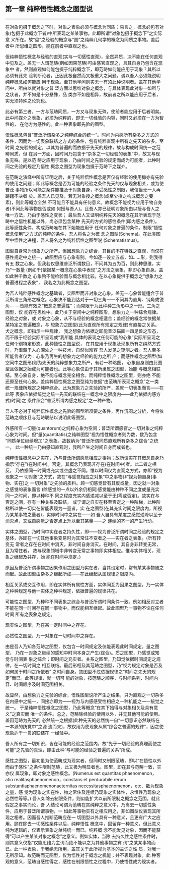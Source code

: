 ## 第一章 纯粹悟性概念之图型说

--------------------------------------------------------------------------------


   在对象包摄于概念之下时，对象之表象必须与概念为同质；易言之，概念必包有对
象(包摄于此概念下者)中所表现之某某事物。此即所谓“对象包摄于概念下”之实际意
义所在。故“盘”之经验的概念与“圆”之纯粹几何学的概念为同质之事物。盖后者中
所思维之圆形，能在前者中直观之也。  

   但纯粹悟性概念与经验的直观(实与一切感性直观)，全然异质，决不能在任何直观
中见及之。盖无一人谓范畴(例如因果范畴)可由感官直观之，且其自身乃包含在现象中
者。然则直观如何能包摄于纯粹概念下，即范畴如何能应用于现象？其所以必须有此先
验判断论者，正因此极自然而又极重大之问题。诚以吾人必须能说明纯粹概念如何能应
用于现象。至其他学问则实无一有须此种说明者。盖在其他学问中，所由以就对象之普
泛方面以思维对象之概念，与具体表现此对象一如所与之状者，并不如是十分悬殊，品
类亦不如是相异，故前者之所以能应用于后者，实无须特殊之论究也。  

   此必有第三者，一方与范畴同质，一方又与现象无殊，使前者能应用于后者明矣。
此中间媒介之表象，必须为纯粹的，即无一切经验的内容，同时又必须在一方为智性的，
在他方为感性的。此一种表象即先验的图型。  

   悟性概念包含“普泛所谓杂多之纯粹综合的统一”。时间为内感所有杂多之方式的
条件，因而为一切表象联结之方式的条件，包有纯粹直观中所有之先天的杂多。至时间
之先验的规定，以其为普遍的而依据于先天的规律，故与构成时间统一之范畴同质。但
在另一方面，因时间乃包含于“杂多之一切经验的表象”中，故又与现象无殊。是以范
畴之应用于现象，乃由时间之先验的规定而成为可能者，此种时间之先验的规定乃悟性
概念之图型为现象包摄于范畴下之媒介。  

   在范畴之演绎中所有证明之后，关于纯粹悟性概念是否仅有经验的使用抑亦有先验
的使用之问题；即此等概念是否为可能的经验之条件先天的仅与现象相关，或为使普泛
事物所以可能之条件能推及于对象自身，不受感性之制限，我信当无一人再踌躇不决者
矣。盖吾人已见及，若无对象授之概念(或至少授之构成概念之要素)，则此等概念全然
不可能且不能具有任何意义。故概念不能视为应用于物自身者(不问此等事物是否或如
何授与吾人)。且吾人亦已证明对象所由以授与吾人之唯一方法，乃由于感性之变状；
最后吾人又证明纯粹先天的概念在其所表现于范畴中之悟性机能以外，尚必须包含某种
先天的方式的感性条件(即内感之条件)。此等感性条件，构成范畴唯在其下始能应用于
任何对象之普遍的条件。制限“悟性概念使用”之方式的纯粹的条件，吾人将名之为概
念之图型(Schema)。在此类图型中悟性之进程，吾人将名之为纯粹悟性之图型说
(Schematismus)。  

   图型自身常为想象力之所产。但因想象力之综合，其目的不在特殊之直观，而仅在
感性规定中之统一，故图型应与心象有别。今如逐一设立五点，如……形，则我得有五
数之心象。但我若仅思维普泛所谓数目，不问其为五为百，则此种思维，实乃“一数量
(例如千)依据某一概念在心象中表现”之方法之表象，非即心象自身。盖如此种千数之
心象殆不能检验而与概念相比较。在以心象提供于概念之“想象力之普遍进程之表象”，
我名之为此概念之图型。  

   为吾人纯粹感性概念之基础者，实图型而非对象之心象。盖无一心象曾能适合于普
泛所谓三角形之概念。心象决不能到达对于一切三角——不问其为直角、钝角或锐角—
—皆能有效之“概念之普遍性”；而常限于为此种种三角形中之一形。三角之图型，仅
能存在思维中。此乃关于空间中之纯粹图形，想象力之一种综合规律。经验之对象，或
对象之心象，从不与经验的概念相适合；盖经验的概念常依据某某特定之普遍概念，与
想象力之图型(此为直观所有规定之规律)有直接之关系。犬之概念，即指示一种规律，
我之想象力依据之即能普泛描画一四足兽之形态，而不限于经验实际所呈现或“我所能
具体的表现之任何可能的心象”实际所呈现之任何个别特定形态。此种悟性之图型说，
在其应用于现象及现象所有之纯然方式时，乃潜藏于人心深处之一种技术，自然似难容
吾人发见之窥测之者。吾人至多所能言者仅为：心象乃再生的想象力之经验的能力之所
产；而感性概念之图型(如空间中之图形)则为先天的纯粹想象力之所产，有若一种略图，
心象自身则由此图型且依据之始成为可能者也。此等心象仅由于其所隶属之图型，始能
与概念相联结。至心象自身，绝不能与概念完全相合。而纯粹悟性概念之图型，则亦绝
不能还原至任何心象。盖纯粹悟性概念之图型纯为依据“由范畴所表现之概念”之一类
统一规律所规定之纯粹综合。此为想象力之先验的所产，盖就一切表象而言——在此等
表象应依据统觉之统一先天的联结在一概念中之限度内——此乃依据内感方式(时间)之
条件综合“普泛所谓内感之规定”之一种产物。  

   吾人不必对于纯粹悟性概念之先验的图型所须要之条件，再作沉闷之分析，今将依
范畴之顺序且与范畴联结以说明此等图型。  

   外感所有一切量(quantorum)之纯粹心象为空间；普泛所谓感官之一切对象之纯粹
心象为时间。但“量(quantitatis)之纯粹图型”视为悟性概念者则为数，数乃包含
“同质单位继续增加”之表象。故数纳为“普泛所谓同质直观所有杂多之综合”之统一，
此一种统一乃由感知直观时，我所产生之时间自身而成者也。  

   纯粹悟性概念中之实在，乃与普泛所谓感觉相应之事物；故所谓实在其概念自身乃
指示“存在”(在时间中)。否定，其概念乃表现非存在(在时间中)者。此二者之相反，
乃依据同一时间或充实或空虚之不同。惟以时间仅为直观之方式，亦即“视为现象之一
切对象”之方式，故在“与感觉相应之对象”中之事物非“视为物自身(事物、实在)之
一切对象”之先验的质料。顾一切感觉皆有其度或量，因之就一对象之感觉的表象而言
(除感觉的一点以外余仍相同)感觉能由种种不同之度或量充实同一之时间，即以种种不
同之程度充实内感递减以至于无(零或否定)。故实在与否定之间，存有一种关系及联结，
或宁谓之自实在移至否定之一种阶梯，此种阶梯所以使一切实在皆能表现为一量者。实
在之图型(在其充实时间之限度内，所视为某某事物之量者)，实即时间中之实在——如
吾人自具有某度之感觉递降以至于消灭点，又或自感觉之否定点上升以至其某量——之
连续的齐一的产生行动。  

   实体之图型，乃时间中实在者之持久性，即——视为普泛所谓时间之经验的规定之
基体，亦即在一切其他事象变易时为其常住不变者之——实在者之表象。(所有转变无
常者之存在在时间中消灭，非时间自身消灭。在时间，其自身非转变无常，且为常住者，
故与现象领域中非转变无常之事物即实体相应。惟与实体相关，现象之继起及共存，始
能在时间中规定。)

   原因及普泛所谓事物之因果作用之图型乃实在者，当其设定时，常有某某事物随之
而起。故此图型由杂多之继起所成——在此继起从属规律之限度内。  

   相互关系或交互作用，即在实体所有属性方面，实体间互为因果之图型，乃一实体
之种种规定与他一实体之种种规定，依据普遍的规律共在。  

   可能性之图型，乃种种不同表象之综合与普泛所谓时间条件一致。例如相反对立者
不能在同一时间存在同一事物中，而仅能相互继起。故此图型乃一事物不论在任何时间
所有之表象之规定。  

   现实性之图型，乃在某一定时间中之存在。  

   必然性之图型，乃一对象在一切时间中之存在。  

   由是吾人乃知各范畴之图型，仅包含一时间规定及仅能表现此时间规定。量之图型，
乃在一对象之继续的感知中时间本身之产生(综合)。质之图型，乃感觉或知觉与时间表
象之综合；即时间之充实者。关系之图型，乃知觉依据时间规定之规律，在一切时间之
相互联结。最后形相及其范畴之图型，乃“视为规定对象是否及如何属于时间之所依者”
之时间自身。故图型不过依据规律之“时间之先天的规定”而已。此等规律，就一切可
能的对象，按范畴之顺序，与时间系列、时间内容、时间顺序及时间范围相关。  

   故显然，由想象力之先验的综合，悟性图型说所产生之结果，只为直观之一切杂多
在内感中之统一，间接亦即为——视为与内感感受性相应之一种机能之—一统觉之统一。
于是纯粹悟性概念之图型，乃此等概念“在其下始得与对象相关及具有意义”之真实而
唯一的条件。总之，范畴除经验的使用以外，并无其他可能的使用。盖因范畴为先天的
必然统一之根据(此种先天的必然统一自“一切意识必然联结在一本源的统觉中”之源
流而来)，故仅用为使现象从属“综合之普遍的规律”，因之使现象适于一贯的联结在
一经验中。  

   吾人所有之一切知识，皆在可能的经验之范围内，故“先于一切经验的真理而使之
可能”之先验的真理，即由此种“与可能的经验之普遍的关系”所成。  

   感性之图型，最初虽为使范畴成为现实者，但同时又制限范畴，即以“在悟性以外
而由于感性”之条件限制范畴，此又极为明显者也。图型，即在其与范畴一致，实亦仅
属现象，即对象之感性概念。(Numerus est  quantitas  phaenomenon， atio
realitasphaenomenon，constans et perdurabile rerum
substantiaphaenomenonaeternitas necessitasphaenomenon，etc．数为现象之量，感
觉为现象之实在性，物之常住及连续乃现象之实体性，永恒性乃现象之必然性等等。)
吾人如除去制限条件，则似能扩大以前所限制之概念之范围。就此假定之事实而论，吾
人结论可谓为范畴在其纯粹之意义中，乃离去一切感性条件，应用于普泛所谓事物，一
如此等事物实有之相应用之，非如图型仪表现其所现之相者。因而吾人推断范畴应在一
切图型以外具有一种意义，且更有广大之应用。顾在除去一切感性条件以后，纯粹悟性
概念中，固留存一种意义，但此意义纯为逻辑的，仅表示表象之单纯统一而已。纯粹概
念不能发见对象，因而不能获得“可以产生某某对象之概念”之意义。例如实体，当除
去持久性之感性条件时，则其意义仅指“仅能思维为主词而绝不能以之为其他事物之宾
词”之某某事物而已。此一种表象，于我绝无所用，盖其关于此所视为基本的主词之性
质，对我一无所示知。故范畴而无图型，仅为悟性对于概念之机能；并不表现对象。此
种客观的意义，范畴自感性得之，感性在制限悟性之过程中，乃使悟性成为现实者。

 
